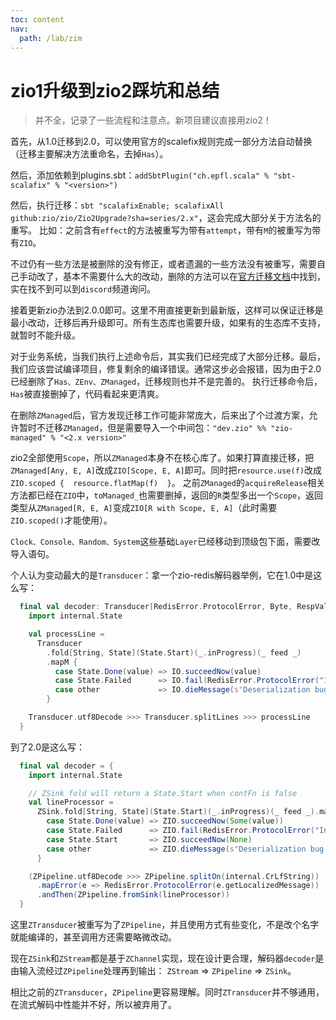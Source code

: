 ```yaml
---
toc: content
nav:
  path: /lab/zim
---
```


# zio1升级到zio2踩坑和总结

> 并不全，记录了一些流程和注意点。新项目建议直接用zio2！

首先，从1.0迁移到2.0，可以使用官方的scalefix规则完成一部分方法自动替换（迁移主要解决方法重命名，去掉`Has`）。

然后，添加依赖到plugins.sbt：`addSbtPlugin("ch.epfl.scala" % "sbt-scalafix" % "<version>")`

然后，执行迁移：`sbt "scalafixEnable; scalafixAll github:zio/zio/Zio2Upgrade?sha=series/2.x"`，这会完成大部分关于方法名的重写。
比如：之前含有`effect`的方法被重写为带有`attempt`，带有`M`的被重写为带有`ZIO`。

不过仍有一些方法是被删除的没有修正，或者遗漏的一些方法没有被重写，需要自己手动改了，基本不需要什么大的改动，删除的方法可以在[官方迁移文档](https://zio.dev/guides/migrate/zio-2.x-migration-guide)中找到，实在找不到可以到`discord`频道询问。

接着更新zio办法到2.0.0即可。这里不用直接更新到最新版，这样可以保证迁移是最小改动，迁移后再升级即可。所有生态库也需要升级，如果有的生态库不支持，就暂时不能升级。

对于业务系统，当我们执行上述命令后，其实我们已经完成了大部分迁移。最后，我们应该尝试编译项目，修复剩余的编译错误。通常这步必会报错，因为由于2.0已经删除了`Has、ZEnv、ZManaged`，迁移规则也并不是完善的。
执行迁移命令后，`Has`被直接删掉了，代码看起来更清爽。

在删除`ZManaged`后，官方发现迁移工作可能非常庞大，后来出了个过渡方案，允许暂时不迁移`ZManaged`，但是需要导入一个中间包：`"dev.zio" %% "zio-managed" % "<2.x version>"`

zio2全部使用`Scope`，所以`ZManaged`本身不在核心库了。如果打算直接迁移，把`ZManaged[Any, E, A]`改成`ZIO[Scope, E, A]`即可。同时把`resource.use(f)`改成`ZIO.scoped {  resource.flatMap(f)  }`。
之前`ZManaged`的`acquireRelease`相关方法都已经在`ZIO`中，`toManaged_`也需要删掉，返回的`R`类型多出一个`Scope`，返回类型从`ZManaged[R, E, A]`变成`ZIO[R with Scope, E, A]`（此时需要`ZIO.scoped()`才能使用）。

`Clock、Console、Random、System`这些基础`Layer`已经移动到顶级包下面，需要改导入语句。

个人认为变动最大的是`Transducer`：拿一个zio-redis解码器举例，它在1.0中是这么写：
```scala
  final val decoder: Transducer[RedisError.ProtocolError, Byte, RespValue] = {
    import internal.State

    val processLine =
      Transducer
        .fold[String, State](State.Start)(_.inProgress)(_ feed _)
        .mapM {
          case State.Done(value) => IO.succeedNow(value)
          case State.Failed      => IO.fail(RedisError.ProtocolError("Invalid data received."))
          case other             => IO.dieMessage(s"Deserialization bug, should not get $other")
        }

    Transducer.utf8Decode >>> Transducer.splitLines >>> processLine
  }
```
到了2.0是这么写：
```scala
  final val decoder = {
    import internal.State

    // ZSink fold will return a State.Start when contFn is false
    val lineProcessor =
      ZSink.fold[String, State](State.Start)(_.inProgress)(_ feed _).mapZIO {
        case State.Done(value) => ZIO.succeedNow(Some(value))
        case State.Failed      => ZIO.fail(RedisError.ProtocolError("Invalid data received."))
        case State.Start       => ZIO.succeedNow(None)
        case other             => ZIO.dieMessage(s"Deserialization bug, should not get $other")
      }

    (ZPipeline.utf8Decode >>> ZPipeline.splitOn(internal.CrLfString))
      .mapError(e => RedisError.ProtocolError(e.getLocalizedMessage))
      .andThen(ZPipeline.fromSink(lineProcessor))
  }
```

这里`ZTransducer`被重写为了`ZPipeline`，并且使用方式有些变化，不是改个名字就能编译的，甚至调用方还需要略微改动。

现在`ZSink`和`ZStream`都是基于`ZChannel`实现，现在设计更合理，解码器`decoder`是由输入流经过`ZPipeline`处理再到输出： `ZStream` => `ZPipeline` => `ZSink`。

相比之前的`ZTransducer`，`ZPipeline`更容易理解。同时`ZTransducer`并不够通用，在流式解码中性能并不好，所以被弃用了。

